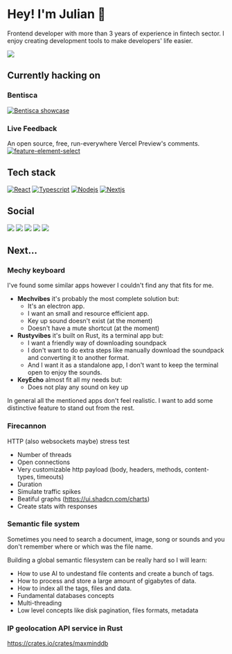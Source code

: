 # Hey! I'm Julian 🤙
Frontend developer with more than 3 years of experience in fintech sector. I enjoy creating development tools to make developers' life easier.

![](https://komarev.com/ghpvc/?username=JulianKominovic&style=flat&abbreviated=true)

## Currently hacking on

### Bentisca
[![Bentisca showcase](https://github.com/JulianKominovic/JulianKominovic/assets/70329467/54905d7b-a8d4-4a02-b2c9-c658e7962f75)](https://github.com/JulianKominovic/bentisca)

### Live Feedback
An open source, free, run-everywhere Vercel Preview's comments.
[![feature-element-select](https://github.com/JulianKominovic/JulianKominovic/assets/70329467/85ef69df-bcb3-40e0-98a2-ab1a28e0f547)](https://github.com/JulianKominovic/live-feedback)


## Tech stack
[![React](https://bentos.jkominovic.dev/api/v1/generic-card?icon=siReact&subtitle=Frontend&size=wide)](https://bentos.jkominovic.dev/api/v1/generic-card?icon=siReact&subtitle=Frontend&size=square)
[![Typescript](https://bentos.jkominovic.dev/api/v1/generic-card?icon=siTypescript&subtitle=Frontend&size=wide)](https://bentos.jkominovic.dev/api/v1/generic-card?icon=siTypescript&subtitle=Frontend&size=square)
[![Nodejs](https://bentos.jkominovic.dev/api/v1/generic-card?icon=sinodedotjs&subtitle=Backend&size=wide)](https://bentos.jkominovic.dev/api/v1/generic-card?icon=sinodedotjs&subtitle=Backend&size=square)
[![Nextjs](https://bentos.jkominovic.dev/api/v1/generic-card?icon=sinextdotjs&subtitle=Backend&size=wide)](https://bentos.jkominovic.dev/api/v1/generic-card?icon=sinextdotjs&subtitle=Backend&size=square)

## Social
[![](https://bentos.jkominovic.dev/api/v1/bento-cards?url=https%3A%2F%2Fgithub.com%2FJulianKominovic&size=square)](https://github.com/JulianKominovic)
[![](https://bentos.jkominovic.dev/api/v1/bento-cards?url=https%3A%2F%2Ftwitter.com%2Fjuliankominovic&size=square)](https://twitter.com/juliankominovic)
[![](https://bentos.jkominovic.dev/api/v1/bento-cards?url=https%3A%2F%2Fwww.linkedin.com%2Fin%2Fjkominovic%2F&size=square)](https://www.linkedin.com/in/jkominovic/)
[![](https://bentos.jkominovic.dev/api/v1/bento-cards?url=https%3A%2F%2Fdev.to%2Fjuliankominovic&size=square)](https://dev.to/juliankominovic)
[![](https://bentos.jkominovic.dev/api/v1/bento-cards?url=https%3A%2F%2Fread.cv%2Fjkominovic&size=square)](https://read.cv/jkominovic)

## Next...
### Mechy keyboard

I've found some similar apps however I couldn't find any that fits for me.
- **Mechvibes** it's probably the most complete solution but:
  - It's an electron app.
  - I want an small and resource efficient app.
  - Key up sound doesn't exist (at the moment)
  - Doesn't have a mute shortcut (at the moment)
- **Rustyvibes** it's built on Rust, its a terminal app but:
  - I want a friendly way of downloading soundpack
  - I don't want to do extra steps like manually download the soundpack and converting it to another format.
  - And I want it as a standalone app, I don't want to keep the terminal open to enjoy the sounds.
- **KeyEcho** almost fit all my needs but:
  - Does not play any sound on key up

 In general all the mentioned apps don't feel realistic. I want to add some distinctive feature to stand out from the rest.

### Firecannon
HTTP (also websockets maybe) stress test
- Number of threads
- Open connections
- Very customizable http payload (body, headers, methods, content-types, timeouts)
- Duration
- Simulate traffic spikes
- Beatiful graphs (https://ui.shadcn.com/charts)
- Create stats with responses

### Semantic file system

Sometimes you need to search a document, image, song or sounds and you don't remember where or which was the file name.

Building a global semantic filesystem can be really hard so I will learn:

- How to use AI to undestand file contents and create a bunch of tags.
- How to process and store a large amount of gigabytes of data.
- How to index all the tags, files and data.
- Fundamental databases concepts
- Multi-threading
- Low level concepts like disk pagination, files formats, metadata


### IP geolocation API service in Rust
https://crates.io/crates/maxminddb
